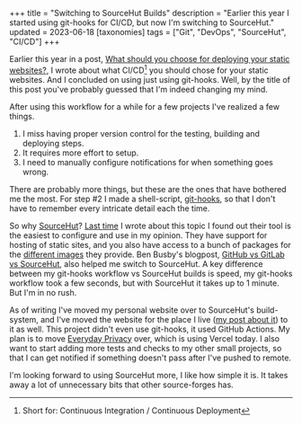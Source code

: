 +++
title = "Switching to SourceHut Builds"
description = "Earlier this year I started using git-hooks for CI/CD, but now I'm switching to SourceHut."
updated = 2023-06-18
[taxonomies]
tags = ["Git", "DevOps", "SourceHut", "CI/CD"]
+++

Earlier this year in a post, [What should you choose for deploying your static
websites?][earlier_post], I wrote about what CI/CD[^1] you should chose for your
static websites. And I concluded on using just using git-hooks. Well, by the
title of this post you've probably guessed that I'm indeed changing my mind.

After using this workflow for a while for a few projects I've realized a few
things.

1. I miss having proper version control for the testing, building and deploying
   steps.
1. It requires more effort to setup.
1. I need to manually configure notifications for when something goes wrong.

There are probably more things, but these are the ones that have bothered me the
most. For step #2 I made a shell-script, [git-hooks][git_hooks_repo], so that I
don't have to remember every intricate detail each the time.

So why [SourceHut][sourcehut]? [Last time][earlier_post] I wrote about this
topic I found out their tool is the easiest to configure and use in my opinion.
They have support for hosting of static sites, and you also have access to a
bunch of packages for the [different images][srht_images] they provide. Ben
Busby's blogpost, [GitHub vs GitLab vs SourceHut][ben_post], also helped me
switch to SourceHut. A key difference between my git-hooks workflow vs SourceHut
builds is speed, my git-hooks workflow took a few seconds, but with SourceHut it
takes up to 1 minute. But I'm in no rush.

As of writing I've moved my personal website over to SourceHut's build-system,
and I've moved the website for the place I live ([my post about
it][place_i_live]) to it as well. This project didn't even use git-hooks, it
used GitHub Actions. My plan is to move [Everyday Privacy][everyday_privacy]
over, which is using Vercel today. I also want to start adding more tests and
checks to my other small projects, so that I can get notified if something
doesn't pass after I've pushed to remote.

I'm looking forward to using SourceHut more, I like how simple it is. It takes
away a lot of unnecessary bits that other source-forges has.

[^1]: Short for: Continuous Integration / Continuous Deployment

[earlier_post]: @/blog/2022-03-22-what-should-you-choose-for-deployment.md
[git_hooks_repo]: https://github.com/timharek/git-hooks
[sourcehut]: https://sourcehut.org
[srht_images]: https://man.sr.ht/builds.sr.ht/compatibility.md
[place_i_live]: @/blog/2022-10-02-i-made-a-website-for-the-place-i-live/index.md
[everyday_privacy]: https://everyday-privacy.com
[ben_post]: https://benbusby.com/gh-vs-gl-vs-sh/
